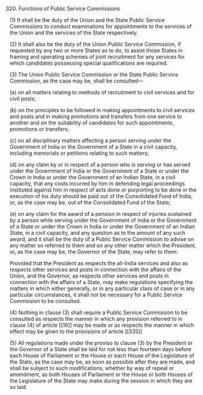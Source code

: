 320. Functions of Public Service Commissions

(1) It shall be the duty of the Union and the State Public Service Commissions to conduct examinations for appointments to the services of the Union and the services of the State respectively.

(2) It shall also be the duty of the Union Public Service Commission, if requested by any two or more States so to do, to assist those States in framing and operating schemes of joint recruitment for any services for which candidates possessing special qualifications are required.

(3) The Union Public Service Commission or the State Public Service Commission, as the case may be, shall be consulted—

(a) on all matters relating to methods of recruitment to civil services and for civil posts;

(b) on the principles to be followed in making appointments to civil services and posts and in making promotions and transfers from one service to another and on the suitability of candidates for such appointments, promotions or transfers;

(c) on all disciplinary matters affecting a person serving under the Government of India or the Government of a State in a civil capacity, including memorials or petitions relating to such matters;

(d) on any claim by or in respect of a person who is serving or has served under the Government of India or the Government of a State or under the Crown in India or under the Government of an Indian State, in a civil capacity, that any costs incurred by him in defending legal proceedings instituted against him in respect of acts done or purporting to be done in the execution of his duty should be paid out of the Consolidated Fund of India, or, as the case may be, out of the Consolidated Fund of the State;

(e) on any claim for the award of a pension in respect of injuries sustained by a person while serving under the Government of India or the Government of a State or under the Crown in India or under the Government of an Indian State, in a civil capacity, and any question as to the amount of any such award, and it shall be the duty of a Public Service Commission to advise on any matter so referred to them and on any other matter which the President, or, as the case may be, the Governor of the State, may refer to them:

Provided that the President as respects the all-India services and also as respects other services and posts in connection with the affairs of the Union, and the Governor, as respects other services and posts in connection with the affairs of a State, may make regulations specifying the matters in which either generally, or in any particular class of case or in any particular circumstances, it shall not be necessary for a Public Service Commission to be consulted.

(4) Nothing in clause (3) shall require a Public Service Commission to be consulted as respects the manner in which any provision referred to in clause (4) of article [[16]] may be made or as respects the manner in which effect may be given to the provisions of article [[335]] 

(5) All regulations made under the proviso to clause (3) by the President or the Governor of a State shall be laid for not less than fourteen days before each House of Parliament or the House or each House of the Legislature of the State, as the case may be, as soon as possible after they are made, and shall be subject to such modifications, whether by way of repeal or amendment, as both Houses of Parliament or the House or both Houses of the Legislature of the State may make during the session in which they are so laid.


